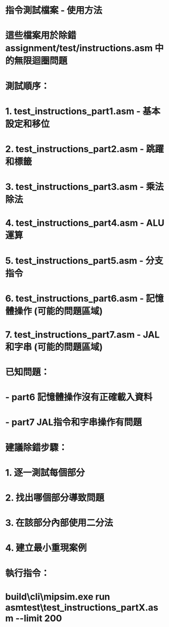 # 指令測試檔案 - 使用方法
# 這些檔案用於除錯 assignment/test/instructions.asm 中的無限迴圈問題

# 測試順序：
# 1. test_instructions_part1.asm  - 基本設定和移位
# 2. test_instructions_part2.asm  - 跳躍和標籤  
# 3. test_instructions_part3.asm  - 乘法除法
# 4. test_instructions_part4.asm  - ALU運算
# 5. test_instructions_part5.asm  - 分支指令
# 6. test_instructions_part6.asm  - 記憶體操作 (可能的問題區域)
# 7. test_instructions_part7.asm  - JAL和字串 (可能的問題區域)

# 已知問題：
# - part6 記憶體操作沒有正確載入資料
# - part7 JAL指令和字串操作有問題

# 建議除錯步驟：
# 1. 逐一測試每個部分
# 2. 找出哪個部分導致問題
# 3. 在該部分內部使用二分法
# 4. 建立最小重現案例

# 執行指令：
# build\cli\mipsim.exe run asmtest\test_instructions_partX.asm --limit 200
